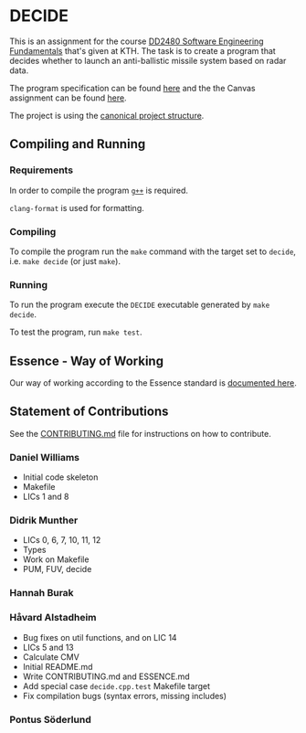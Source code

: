 # DECIDE

This is an assignment for the course [DD2480 Software Engineering Fundamentals](https://www.kth.se/student/kurser/kurs/DD2480?l=en) that's given at KTH. The task is to create a program that decides whether to launch an anti-ballistic missile system based on radar data.

The program specification can be found [here](./decide.pdf) and the the Canvas assignment can be found [here](https://canvas.kth.se/courses/37918/assignments/235345).

The project is using the [canonical project structure](https://www.open-std.org/jtc1/sc22/wg21/docs/papers/2018/p1204r0.html).

## Compiling and Running

### Requirements

In order to compile the program [`g++`](https://gcc.gnu.org/) is required.

`clang-format` is used for formatting.

### Compiling

To compile the program run the `make` command with the target set to `decide`, i.e. `make decide` (or just `make`).

### Running

To run the program execute the `DECIDE` executable generated by `make decide`.

To test the program, run `make test`.

## Essence - Way of Working

Our way of working according to the Essence standard is [documented here](./ESSENCE.md).

## Statement of Contributions

See the [CONTRIBUTING.md](./CONTRIBUTING.md) file for instructions on how to contribute.

### Daniel Williams
- Initial code skeleton
- Makefile
- LICs 1 and 8

### Didrik Munther
- LICs 0, 6, 7, 10, 11, 12
- Types
- Work on Makefile
- PUM, FUV, decide

### Hannah Burak

### Håvard Alstadheim
- Bug fixes on util functions, and on LIC 14
- LICs 5 and 13
- Calculate CMV
- Initial README.md
- Write CONTRIBUTING.md and ESSENCE.md
- Add special case `decide.cpp.test` Makefile target
- Fix compilation bugs (syntax errors, missing includes)

### Pontus Söderlund
